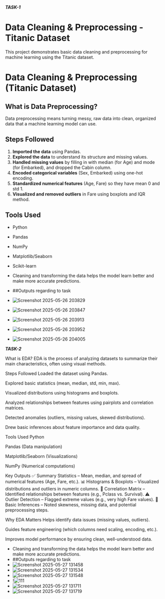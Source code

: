 *****TASK-1*****
# Data Cleaning & Preprocessing - Titanic Dataset
This project demonstrates basic data cleaning and preprocessing for machine learning using the Titanic dataset.
# Data Cleaning & Preprocessing (Titanic Dataset)

## What is Data Preprocessing?
Data preprocessing means turning messy, raw data into clean, organized data that a machine learning model can use.

## Steps Followed
1. **Imported the data** using Pandas.
2. **Explored the data** to understand its structure and missing values.
3. **Handled missing values** by filling in with median (for Age) and mode (for Embarked), and dropped the Cabin column.
4. **Encoded categorical variables** (Sex, Embarked) using one-hot encoding.
5. **Standardized numerical features** (Age, Fare) so they have mean 0 and std 1.
6. **Visualized and removed outliers** in Fare using boxplots and IQR method.

## Tools Used
- Python
- Pandas
- NumPy
- Matplotlib/Seaborn
- Scikit-learn

- Cleaning and transforming the data helps the model learn better and make more accurate predictions.
- ##Outputs regarding to task
- ![Screenshot 2025-05-26 203829](https://github.com/user-attachments/assets/913dfdf7-ffd6-4f57-8473-17a594b5a933)
- ![Screenshot 2025-05-26 203847](https://github.com/user-attachments/assets/b840dc7d-07e1-4030-b669-caa4df8f38e5)
- ![Screenshot 2025-05-26 203913](https://github.com/user-attachments/assets/98178323-b81f-4082-8846-fd7165b9af28)
- ![Screenshot 2025-05-26 203952](https://github.com/user-attachments/assets/9bf0f0a8-694e-4a35-ad62-39ce4d45bab2)
- ![Screenshot 2025-05-26 204005](https://github.com/user-attachments/assets/404a6840-826b-4961-8b55-5b941bf772f3)

*****TASK-2*****

What is EDA?
EDA is the process of analyzing datasets to summarize their main characteristics, often using visual methods.

Steps Followed
Loaded the dataset using Pandas.

Explored basic statistics (mean, median, std, min, max).

Visualized distributions using histograms and boxplots.

Analyzed relationships between features using pairplots and correlation matrices.

Detected anomalies (outliers, missing values, skewed distributions).

Drew basic inferences about feature importance and data quality.

Tools Used
Python

Pandas (Data manipulation)

Matplotlib/Seaborn (Visualizations)

NumPy (Numerical computations)

Key Outputs
✅ Summary Statistics – Mean, median, and spread of numerical features (Age, Fare, etc.).
📊 Histograms & Boxplots – Visualized distributions and outliers in numeric columns.
🔗 Correlation Matrix – Identified relationships between features (e.g., Pclass vs. Survival).
⚠️ Outlier Detection – Flagged extreme values (e.g., very high Fare values).
📝 Basic Inferences – Noted skewness, missing data, and potential preprocessing steps.

Why EDA Matters
Helps identify data issues (missing values, outliers).

Guides feature engineering (which columns need scaling, encoding, etc.).

Improves model performance by ensuring clean, well-understood data.

- Cleaning and transforming the data helps the model learn better and make more accurate predictions.
- ##Outputs regarding to task
- ![Screenshot 2025-05-27 131458](https://github.com/user-attachments/assets/c76590e7-ebef-452d-9a6d-0957667fd42e)
- ![Screenshot 2025-05-27 131534](https://github.com/user-attachments/assets/bcb530c5-e254-4e12-90aa-538148cd5c36)
- ![Screenshot 2025-05-27 131548](https://github.com/user-attachments/assets/6c48b3a8-d18f-4e0b-81b5-333433ec4714)
- !![111](https://github.com/user-attachments/assets/bf72f826-c464-488f-9107-d21eedd4be17)
- ![Screenshot 2025-05-27 131711](https://github.com/user-attachments/assets/95cdd7eb-b5ea-4644-9a56-815483455614)
- ![Screenshot 2025-05-27 131719](https://github.com/user-attachments/assets/334533ab-0dbf-48fb-990b-79425ced5ecc)







